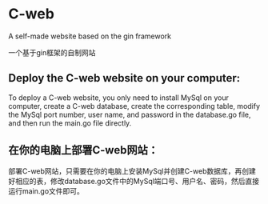 # C-web
A self-made website based on the gin framework  

一个基于gin框架的自制网站

## Deploy the C-web website on your computer:
	
To deploy a C-web website, you only need to install MySql on your computer, create a C-web database, create the corresponding table, modify the MySql port number, user name, and password in the database.go file, and then run the main.go file directly.

## 在你的电脑上部署C-web网站：

 部署C-web网站，只需要在你的电脑上安装MySql并创建C-web数据库，再创建好相应的表，修改database.go文件中的MySql端口号、用户名、密码，然后直接运行main.go文件即可。
